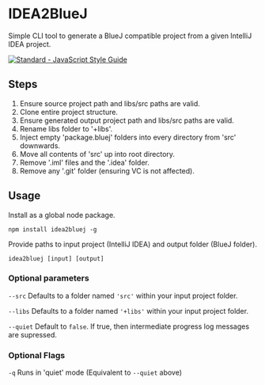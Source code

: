 # IDEA2BlueJ
Simple CLI tool to generate a BlueJ compatible project from a given IntelliJ IDEA project.

[![Standard - JavaScript Style Guide](https://cdn.rawgit.com/feross/standard/master/badge.svg)](https://github.com/feross/standard)

## Steps
1. Ensure source project path and libs/src paths are valid.
2. Clone entire project structure.
3. Ensure generated output project path and libs/src paths are valid.
4. Rename libs folder to '+libs'.
5. Inject empty 'package.bluej' folders into every directory from 'src' downwards.
6. Move all contents of 'src' up into root directory.
7. Remove '.iml' files and the '.idea' folder.
8. Remove any '.git' folder (ensuring VC is not affected).

## Usage
Install as a global node package.
````shell
npm install idea2bluej -g
````

Provide paths to input project (IntelliJ IDEA) and output folder (BlueJ folder).
````shell
idea2bluej [input] [output]
````

### Optional parameters
`--src` Defaults to a folder named `'src'` within your input project folder.

`--libs` Defaults to a folder named `'+libs'` within your input project folder.

`--quiet` Default to `false`. If true, then intermediate progress log messages are supressed.

### Optional Flags
`-q` Runs in 'quiet' mode (Equivalent to `--quiet` above)